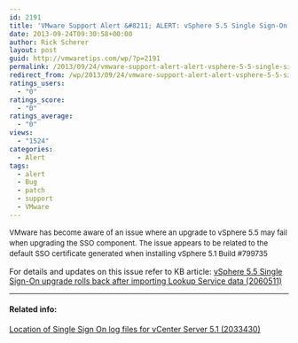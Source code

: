 ```yaml
---
id: 2191
title: 'VMware Support Alert &#8211; ALERT: vSphere 5.5 Single Sign-On upgrade rolls back after importing Lookup Service data'
date: 2013-09-24T09:30:58+00:00
author: Rick Scherer
layout: post
guid: http://vmwaretips.com/wp/?p=2191
permalink: /2013/09/24/vmware-support-alert-alert-vsphere-5-5-single-sign-on-upgrade-rolls-back-after-importing-lookup-service-data/
redirect_from: /wp/2013/09/24/vmware-support-alert-alert-vsphere-5-5-single-sign-on-upgrade-rolls-back-after-importing-lookup-service-data/
ratings_users:
  - "0"
ratings_score:
  - "0"
ratings_average:
  - "0"
views:
  - "1524"
categories:
  - Alert
tags:
  - alert
  - Bug
  - patch
  - support
  - VMware
---
```

<span style="font-size: 13px; line-height: 19px;">VMware has become aware of an issue where an upgrade to vSphere 5.5 may fail when upgrading the SSO component. The issue appears to be related to the default SSO certificate generated when installing vSphere 5.1 Build #799735</span>

For details and updates on this issue refer to KB article: <a href="http://kb.vmware.com/kb/2060511" target="_blank">vSphere 5.5 Single Sign-On upgrade rolls back after importing Lookup Service data (2060511)</a>

* * *

#### Related info:

<a href="http://kb.vmware.com/kb/2033430" target="_blank">Location of Single Sign On log files for vCenter Server 5.1 (2033430)</a>